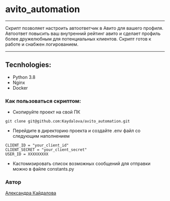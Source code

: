 # avito_automation

***
Скрипт позволяет настроить автоответчик в Авито для вашего профиля.
Автоответ повысить ваш внутренний рейтинг авито и сделает профиль более дружелюбным для потенциальных клиентов.
Скрипт готов к работе и снабжен логированием.
***

## Tecnhologies:
- Python 3.8
- Nginx
- Docker

### Как пользоваться скриптом:
- Скопируйте проект на свой ПК
```
git clone git@github.com:Kaydalova/avito_automation.git
```
- Перейдите в директорию проекта и создайте .env файл со следующим наполнением
```
CLIENT_ID = "your_client_id"
CLIENT_SECRET = "your_client_secret"
USER_ID = XXXXXXXXX
```
- Кастомизировать список возможных сообщений для отправки можно в файле constants.py

### Автор
[Александра Кайдалова](https://t.me/kaydalova)